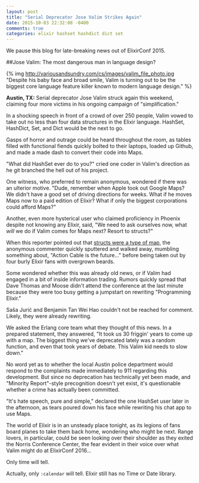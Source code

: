 ```yaml
---
layout: post
title: "Serial Deprecator Jose Valim Strikes Again"
date: 2015-10-03 22:32:08 -0400
comments: true
categories: elixir hashset hashdict dict set
---
```


We pause this blog for late-breaking news out of ElixirConf 2015.

##Jose Valim: The most dangerous man in language design?

{% img http://variousandsundry.com/cs/images/valim_file_photo.jpg "Despite his baby face and broad smile, Valim is turning out to be the biggest core language feature killer known to modern language design." %}

__Austin, TX:__ Serial deprecator Jose Valim struck again this weekend, claiming four more victims in his ongoing campaign of "simplification."

In a shocking speech in front of a crowd of over 250 people, Valim vowed to take out no less than four data structures in the Elixir language.  HashSet, HashDict, Set, and Dict would be the next to go.

Gasps of horror and outrage could be heard throughout the room, as tables filled with functional fiends quickly bolted to their laptops, loaded up Github, and made a made dash to convert their code into Maps.

"What did HashSet ever do to you?" cried one coder in Valim's direction as he git branched the hell out of his project.

One witness, who preferred to remain anonymous, wondered if there was an ulterior motive.  "Dude, remember when Apple took out Google Maps?  We didn't have a good set of driving directions for weeks.  What if he moves Maps now to a paid edition of Elixir?  What if only the biggest corporations could afford Maps?"

Another, even more hysterical user who claimed proficiency in Phoenix despite not knowing any Elixir, said, "We need to ask ourselves now, what <i>will</i> we do if Valim comes for Maps next?  Resort to structs?"

When this reporter pointed out that [structs were a type of map](http://elixir-lang.org/getting-started/structs.html), the anonymous commenter quickly sputtered and walked away, mumbling something about, "Action Cable is the future..." before being taken out by four burly Elixir fans with overgrown beards.

Some wondered whether this was already old news, or if Valim had engaged in a bit of inside information trading.   Rumors quickly spread that Dave Thomas and Moose didn't attend the conference at the last minute because they were too busy getting a jumpstart on rewriting "Programming Elixir."  

Saša Jurić and Benjamin Tan Wei Hao couldn't not be reached for comment.  Likely, they were already rewriting.

We asked the Erlang core team what they thought of this news.  In a prepared statement, they answered, "It took us 30 friggin' years to come up with a map. The biggest thing we've deprecated lately was a random function, and even that took years of debate.  This Valim kid needs to slow down."

No word yet as to whether the local Austin police department would respond to the complaints made immediately to 911 regarding this development.  But since no deprecation has technically yet been made, and "Minority Report"-style precognition doesn't yet exist, it's questionable whether a crime has actually been committed.

"It's hate speech, pure and simple," declared the one HashSet user later in the afternoon, as tears poured down his face while rewriting his chat app to use Maps.

The world of Elixir is in an unsteady place tonight, as its legions of fans board planes to take them back home, wondering who might be next.  Range lovers, in particular, could be seen looking over their shoulder as they exited the Norris Conference Center, the fear evident in their voice over what Valim might do at ElixirConf 2016...

Only time will tell.

Actually, only `:calendar` will tell.  Elixir still has no Time or Date library.  
